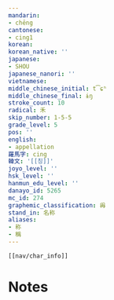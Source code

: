 ```yaml
---
mandarin:
- chēng
cantonese:
- cing1
korean:
korean_native: ''
japanese:
- SHOU
japanese_nanori: ''
vietnamese:
middle_chinese_initial: t͡ɕʰ
middle_chinese_final: ɨŋ
stroke_count: 10
radical: 禾
skip_number: 1-5-5
grade_level: 5
pos: ''
english:
- appellation
羅馬字: cing
韓文: '[[칭]]'
joyo_level: ''
hsk_level: ''
hanmun_edu_level: ''
danayo_id: 5265
mc_id: 274
graphemic_classification: 爯
stand_in: 名称
aliases:
- 称
- 稱
---
```

```meta-bind-embed
[[nav/char_info]]
```

# Notes
